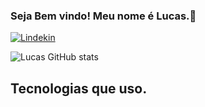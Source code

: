 ### Seja Bem vindo! Meu nome é Lucas.👋
 [![Lindekin](https://img.shields.io/badge/LinkedIn-0077B5?style=for-the-badge&logo=linkedin&logoColor=white)](https://www.linkedin.com/in/lucas-vinicios-leandro/)


![Lucas GitHub stats](https://github-readme-stats.vercel.app/api?username=lucas-leandro&show_icons=true&theme=dracula)

## Tecnologias que uso.
<div style="display : inline_block"><br>
   
</div>
